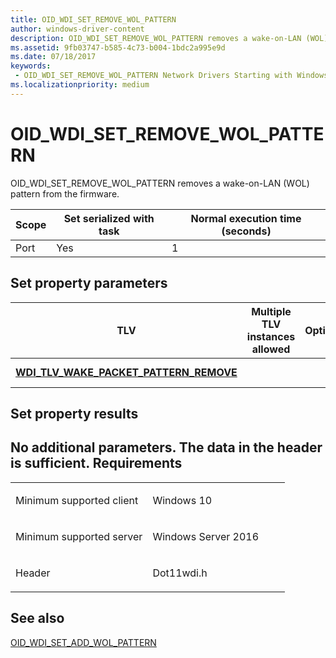 ```yaml
---
title: OID_WDI_SET_REMOVE_WOL_PATTERN
author: windows-driver-content
description: OID_WDI_SET_REMOVE_WOL_PATTERN removes a wake-on-LAN (WOL) pattern from the firmware.
ms.assetid: 9fb03747-b585-4c73-b004-1bdc2a995e9d
ms.date: 07/18/2017
keywords:
 - OID_WDI_SET_REMOVE_WOL_PATTERN Network Drivers Starting with Windows Vista
ms.localizationpriority: medium
---
```


# OID\_WDI\_SET\_REMOVE\_WOL\_PATTERN


OID\_WDI\_SET\_REMOVE\_WOL\_PATTERN removes a wake-on-LAN (WOL) pattern from the firmware.

| Scope | Set serialized with task | Normal execution time (seconds) |
|-------|--------------------------|---------------------------------|
| Port  | Yes                      | 1                               |

 

## Set property parameters


| TLV                                                                                        | Multiple TLV instances allowed | Optional | Description     |
|--------------------------------------------------------------------------------------------|--------------------------------|----------|-----------------|
| [**WDI\_TLV\_WAKE\_PACKET\_PATTERN\_REMOVE**](https://msdn.microsoft.com/library/windows/hardware/dn898186) |                                |          | WOL pattern ID. |

 

## Set property results


No additional parameters. The data in the header is sufficient.
Requirements
------------

<table>
<colgroup>
<col width="50%" />
<col width="50%" />
</colgroup>
<tbody>
<tr class="odd">
<td><p>Minimum supported client</p></td>
<td><p>Windows 10</p></td>
</tr>
<tr class="even">
<td><p>Minimum supported server</p></td>
<td><p>Windows Server 2016</p></td>
</tr>
<tr class="odd">
<td><p>Header</p></td>
<td>Dot11wdi.h</td>
</tr>
</tbody>
</table>

## See also


[OID\_WDI\_SET\_ADD\_WOL\_PATTERN](oid-wdi-set-add-wol-pattern.md)

 

 




